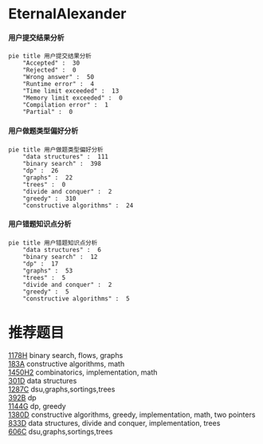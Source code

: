 # EternalAlexander

<!-- tabs:start -->



#### **用户提交结果分析**

```mermaid
pie title 用户提交结果分析
    "Accepted" :  30
    "Rejected" :  0
    "Wrong answer" :  50
    "Runtime error" :  4
    "Time limit exceeded" :  13
    "Memory limit exceeded" :  0
    "Compilation error" :  1
    "Partial" :  0
```

#### **用户做题类型偏好分析**

```mermaid
pie title 用户做题类型偏好分析
    "data structures" :  111
    "binary search" :  398
    "dp" :  26
    "graphs" :  22
    "trees" :  0
    "divide and conquer" :  2
    "greedy" :  310
    "constructive algorithms" :  24
```
#### **用户错题知识点分析**

```mermaid
pie title 用户错题知识点分析
    "data structures" :  6
    "binary search" :  12
    "dp" :  17
    "graphs" :  53
    "trees" :  5
    "divide and conquer" :  2
    "greedy" :  5
    "constructive algorithms" :  5
```



<!-- tabs:end -->
# 推荐题目
[1178H](https://codeforces.com/contest/1178/problem/H)		binary search,
                        flows,
                        graphs		  
[183A](https://codeforces.com/contest/183/problem/A)		constructive algorithms,
                        math		  
[1450H2](https://codeforces.com/contest/1450H/problem/2)		combinatorics,
                        implementation,
                        math		  
[301D](https://codeforces.com/contest/301/problem/D)		data structures		  
[1287C](https://codeforces.com/contest/1287/problem/C)		dsu,graphs,sortings,trees		  
[392B](https://codeforces.com/contest/392/problem/B)		dp		  
[1144G](https://codeforces.com/contest/1144/problem/G)		dp,
                        greedy		  
[1380D](https://codeforces.com/contest/1380/problem/D)		constructive algorithms,
                        greedy,
                        implementation,
                        math,
                        two pointers		  
[833D](https://codeforces.com/contest/833/problem/D)		data structures,
                        divide and conquer,
                        implementation,
                        trees		  
[606C](https://codeforces.com/contest/606/problem/C)		dsu,graphs,sortings,trees		  
